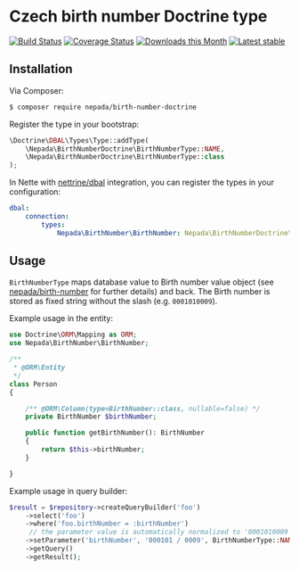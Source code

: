 Czech birth number Doctrine type
================================

[![Build Status](https://github.com/nepada/birth-number-doctrine/workflows/CI/badge.svg)](https://github.com/nepada/birth-number-doctrine/actions?query=workflow%3ACI+branch%3Amaster)
[![Coverage Status](https://coveralls.io/repos/github/nepada/birth-number-doctrine/badge.svg?branch=master)](https://coveralls.io/github/nepada/birth-number-doctrine?branch=master)
[![Downloads this Month](https://img.shields.io/packagist/dm/nepada/birth-number-doctrine.svg)](https://packagist.org/packages/nepada/birth-number-doctrine)
[![Latest stable](https://img.shields.io/packagist/v/nepada/birth-number-doctrine.svg)](https://packagist.org/packages/nepada/birth-number-doctrine)


Installation
------------

Via Composer:

```sh
$ composer require nepada/birth-number-doctrine
```

Register the type in your bootstrap:
```php
\Doctrine\DBAL\Types\Type::addType(
    \Nepada\BirthNumberDoctrine\BirthNumberType::NAME,
    \Nepada\BirthNumberDoctrine\BirthNumberType::class
);
```

In Nette with [nettrine/dbal](https://github.com/nettrine/dbal) integration, you can register the types in your configuration:
```yaml
dbal:
    connection:
        types:
            Nepada\BirthNumber\BirthNumber: Nepada\BirthNumberDoctrine\BirthNumberType
```


Usage
-----

`BirthNumberType` maps database value to Birth number value object (see [nepada/birth-number](https://github.com/nepada/birth-number) for further details) and back. The Birth number is stored as fixed string without the slash (e.g. `0001010009`).

Example usage in the entity:
```php
use Doctrine\ORM\Mapping as ORM;
use Nepada\BirthNumber\BirthNumber;

/**
 * @ORM\Entity
 */
class Person
{

    /** @ORM\Column(type=BirthNumber::class, nullable=false) */
    private BirthNumber $birthNumber;

    public function getBirthNumber(): BirthNumber
    {
        return $this->birthNumber;
    }

}
```

Example usage in query builder:
```php
$result = $repository->createQueryBuilder('foo')
    ->select('foo')
    ->where('foo.birthNumber = :birthNumber')
     // the parameter value is automatically normalized to '0001010009'
    ->setParameter('birthNumber', '000101 / 0009', BirthNumberType::NAME)
    ->getQuery()
    ->getResult();
```
